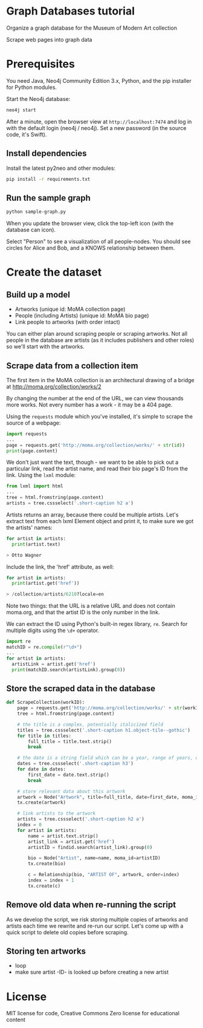 # Graph Databases tutorial

Organize a graph database for the Museum of Modern Art collection

Scrape web pages into graph data

# Prerequisites

You need Java, Neo4j Community Edition 3.x, Python, and the pip installer for Python modules.

Start the Neo4j database:

```bash
neo4j start
```

After a minute, open the browser view at ```http://localhost:7474``` and log in with the default
login (neo4j / neo4j).  Set a new password (in the source code, it's Swift).

## Install dependencies

Install the latest py2neo and other modules:

```bash
pip install -r requirements.txt
```

## Run the sample graph

```bash
python sample-graph.py
```

When you update the browser view, click the top-left icon (with the database can icon).

Select "Person" to see a visualization of all people-nodes. You should see circles for Alice and Bob, and a KNOWS relationship between them.

# Create the dataset

## Build up a model

- Artworks (unique id: MoMA collection page)
- People (including Artists) (unique id: MoMA bio page)
- Link people to artworks (with order intact)

You can either plan around scraping people or scraping artworks. Not all people in the database
are artists (as it includes publishers and other roles) so we'll start with the artworks.

## Scrape data from a collection item

The first item in the MoMA collection is an architectural drawing of a bridge at http://moma.org/collection/works/2

By changing the number at the end of the URL, we can view thousands more works. Not every number
has a work - it may be a 404 page.

Using the ```requests``` module which you've installed, it's simple to scrape the source of a webpage:

```python
import requests
...
page = requests.get('http://moma.org/collection/works/' + str(id))
print(page.content)
```

We don't just want the text, though - we want to be able to pick out a particular link, read the artist name, and read their bio page's ID from the link. Using the ```lxml``` module:

```python
from lxml import html
...
tree = html.fromstring(page.content)
artists = tree.cssselect('.short-caption h2 a')
```

Artists returns an array, because there could be multiple artists. Let's extract text from each lxml Element object and print it, to make sure we got the artists' names:

```python
for artist in artists:
  print(artist.text)

> Otto Wagner
```

Include the link, the 'href' attribute, as well:

```python
for artist in artists:
  print(artist.get('href'))

> /collection/artists/6210?locale=en
```

Note two things: that the URL is a relative URL and does not contain moma.org, and that the artist ID is the only number in the link.

We can extract the ID using Python's built-in regex library, ```re```. Search for multiple digits using the ```\d+``` operator.

```python
import re
matchID = re.compile(r"\d+")
...
for artist in artists:
  artistLink = artist.get('href')
  print(matchID.search(artistLink).group(0))
```

## Store the scraped data in the database

```python
def ScrapeCollection(workID):
    page = requests.get('http://moma.org/collection/works/' + str(workID))
    tree = html.fromstring(page.content)

    # the title is a complex, potentially italicized field
    titles = tree.cssselect('.short-caption h1.object-tile--gothic')
    for title in titles:
        full_title = title.text.strip()
        break

    # the date is a string field which can be a year, range of years, or approximation
    dates = tree.cssselect('.short-caption h3')
    for date in dates:
        first_date = date.text.strip()
        break

    # store relevant data about this artwork
    artwork = Node("Artwork", title=full_title, date=first_date, moma_id=workID)
    tx.create(artwork)

    # link artists to the artwork
    artists = tree.cssselect('.short-caption h2 a')
    index = 0
    for artist in artists:
        name = artist.text.strip()
        artist_link = artist.get('href')
        artistID = findid.search(artist_link).group(0)

        bio = Node("Artist", name=name, moma_id=artistID)
        tx.create(bio)

        c = Relationship(bio, "ARTIST OF", artwork, order=index)
        index = index + 1
        tx.create(c)
```

## Remove old data when re-running the script

As we develop the script, we risk storing multiple copies of artworks and artists each time we rewrite and re-run our script.  Let's come up with a quick script to delete old copies before scraping.

## Storing ten artworks

- loop
- make sure artist -ID- is looked up before creating a new artist

# License

MIT license for code, Creative Commons Zero license for educational content
